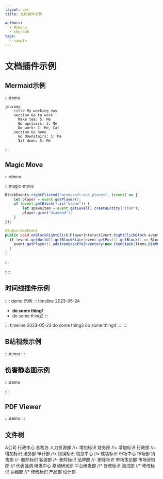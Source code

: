 ```yaml
---
layout: doc
title: 文档插件示例

authors:
  - M1hono
  - skyraah
tags:
  - sample
---
```


# 文档插件示例

## Mermaid示例

:::demo


```mermaid
journey
    title My working day
    section Go to work
      Make tea: 5: Me
      Go upstairs: 3: Me
      Do work: 1: Me, Cat
    section Go home
      Go downstairs: 5: Me
      Sit down: 5: Me
```

:::

## Magic Move

::::demo

:::magic-move

```js
BlockEvents.rightClicked("minecraft:oak_planks", (event) => {
    let player = event.getPlayer();
    if (event.getBlock().is("stone")) {
        let spawnItem = event.getLevel().createEntity("item");
        player.give("diamond");
    }
});
```

```java
@SubscribeEvent
public void onBlockRightClick(PlayerInteractEvent.RightClickBlock event) {
  if (event.getWorld().getBlockState(event.getPos()).getBlock() == Blocks.STONE) {
    event.getPlayer().addItemStackToInventory(new ItemStack(Items.DIAMOND));
  }
}
```

:::

::::

## 时间线插件示例



:::: demo 示例
::: timeline 2023-05-24
- **do some thing1**
- do some thing2
:::

::: timeline 2023-05-23
do some thing3
do some thing4
:::
::::

## B站视频示例

:::demo
<BilibiliVideo bvid="BV1rC4y1C7z2" />
:::

## 伤害静态图示例

:::demo

<DamageChart
  mode="static"
  :incomingDamage="20"
  :armorToughness="5"
  :minDamage="4"
  :maxDamage="20"
  :maxArmorPoints="20"
  :isJavaEdition="true"
/>

:::

## PDF Viewer

:::demo
<PdfViewer pdfSource="/pdf/modding/java/test.pdf"/>
:::

## 文件树

<!-- :::demo -->
<LiteTree>
A公司
    行政中心
        总裁办
        人力资源部      //+         增加标识     
        财务部          //+         增加标识
        行政部          //+         增加标识
        法务部
        审计部          //x         错误标识
        信息中心        //v         成功标识
    市场中心
        市场部
        销售部          //-         删除标识
        客服部          //-         删除标识
        品牌部          //-         删除标识
        市场策划部
        市场营销部      //!        代表强调
    研发中心
        移动研发部
        平台研发部      //*        修改标识
        测试部          //*        修改标识
        运维部          //*        修改标识
        产品部
        设计部
</LiteTree>
<!-- ::: -->